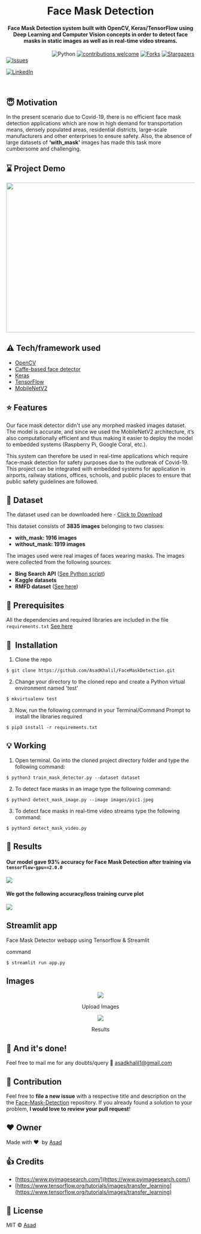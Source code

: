 <h1 align="center">Face Mask Detection</h1>



<div align= "center">
  <h4>Face Mask Detection system built with OpenCV, Keras/TensorFlow using Deep Learning and Computer Vision concepts in order to detect face masks in static images as well as in real-time video streams.</h4>
</div>

&nbsp;&nbsp;&nbsp;&nbsp;&nbsp;&nbsp;&nbsp;&nbsp;&nbsp;&nbsp;&nbsp;&nbsp;&nbsp;&nbsp;&nbsp;&nbsp;&nbsp;&nbsp;&nbsp;&nbsp;&nbsp;&nbsp;&nbsp;&nbsp;&nbsp;&nbsp;&nbsp;&nbsp;&nbsp;&nbsp;
![Python](https://img.shields.io/badge/python-v3.6+-blue.svg)
[![contributions welcome](https://img.shields.io/badge/contributions-welcome-brightgreen.svg?style=flat)](https://github.com/AsadKhalil/FaceMaskDetection/issues)
[![Forks](https://img.shields.io/github/forks/AsadKhalil/FaceMaskDetection.svg?logo=github)](https://github.com/AsadKhalil/FaceMaskDetection/network/members)
[![Stargazers](https://img.shields.io/github/stars/AsadKhalil/FaceMaskDetection.svg?logo=github)](https://github.com/AsadKhalil/FaceMaskDetection/stargazers)
[![Issues](https://img.shields.io/github/issues/AsadKhalil/FaceMaskDetection.svg?logo=github)](https://github.com/AsadKhalil/FaceMaskDetection/Face-Mask-Detection/issues)
<!-- [![MIT License](https://img.shields.io/github/license/AsadKhalil/FaceMaskDetection.svg?style=flat-square)](https://github.com/AsadKhalil/FaceMaskDetection/Face-Mask-Detection/blob/master/LICENSE) -->
[![LinkedIn](https://img.shields.io/badge/-LinkedIn-black.svg?style=flat-square&logo=linkedin&colorB=555)](https://www.linkedin.com/in/muhammad-asad10/)


&nbsp;&nbsp;&nbsp;&nbsp;&nbsp;&nbsp;&nbsp;&nbsp;&nbsp;&nbsp;&nbsp;&nbsp;&nbsp;&nbsp;&nbsp;&nbsp;&nbsp;&nbsp;&nbsp;&nbsp;&nbsp;&nbsp;&nbsp;&nbsp;&nbsp;&nbsp;&nbsp;&nbsp;&nbsp;&nbsp;&nbsp;&nbsp;&nbsp;&nbsp;&nbsp;



## :innocent: Motivation
In the present scenario due to Covid-19, there is no efficient face mask detection applications which are now in high demand for transportation means, densely populated areas, residential districts, large-scale manufacturers and other enterprises to ensure safety. Also, the absence of large datasets of __‘with_mask’__ images has made this task more cumbersome and challenging. 

 
## :hourglass: Project Demo
<!-- :movie_camera: [YouTube Demo Link]
:computer: [Dev Link] -->


<p align="center"><img src="https://github.com/AsadKhalil/FaceMaskDetection/blob/master/Readme_images/Screen%20Shot%202020-05-14%20at%208.49.06%20PM.png" width="700" height="400"></p>


## :warning: Tech/framework used

- [OpenCV](https://opencv.org/)
- [Caffe-based face detector](https://caffe.berkeleyvision.org/)
- [Keras](https://keras.io/)
- [TensorFlow](https://www.tensorflow.org/)
- [MobileNetV2](https://arxiv.org/abs/1801.04381)

## :star: Features
Our face mask detector didn't use any morphed masked images dataset. The model is accurate, and since we used the MobileNetV2 architecture, it’s also computationally efficient and thus making it easier to deploy the model to embedded systems (Raspberry Pi, Google Coral, etc.).

This system can therefore be used in real-time applications which require face-mask detection for safety purposes due to the outbreak of Covid-19. This project can be integrated with embedded systems for application in airports, railway stations, offices, schools, and public places to ensure that public safety guidelines are followed.

## :file_folder: Dataset
The dataset used can be downloaded here - [Click to Download](https://drive.google.com/drive/folders/1XDte2DL2Mf_hw4NsmGst7QtYoU7sMBVG?usp=sharing)

This dataset consists of __3835 images__ belonging to two classes:
*	__with_mask: 1916 images__
*	__without_mask: 1919 images__

The images used were real images of faces wearing masks. The images were collected from the following sources:

* __Bing Search API__ ([See Python script](https://github.com/AsadKhalil/FaceMaskDetection/Face-Mask-Detection/blob/master/search.py))
* __Kaggle datasets__ 
* __RMFD dataset__ ([See here](https://github.com/X-zhangyang/Real-World-Masked-Face-Dataset))

## :key: Prerequisites

All the dependencies and required libraries are included in the file <code>requirements.txt</code> [See here](https://github.com/AsadKhalil/FaceMaskDetection/blob/master/requirements.txt)

## 🚀&nbsp; Installation
1. Clone the repo
```
$ git clone https://github.com/AsadKhalil/FaceMaskDetection.git
```

2. Change your directory to the cloned repo and create a Python virtual environment named 'test'
```
$ mkvirtualenv test
```

3. Now, run the following command in your Terminal/Command Prompt to install the libraries required
```
$ pip3 install -r requirements.txt
```

## :bulb: Working

1. Open terminal. Go into the cloned project directory folder and type the following command:
```
$ python3 train_mask_detector.py --dataset dataset
```

2. To detect face masks in an image type the following command: 
```
$ python3 detect_mask_image.py --image images/pic1.jpeg
```

3. To detect face masks in real-time video streams type the following command:
```
$ python3 detect_mask_video.py 
```
## :key: Results

#### Our model gave 93% accuracy for Face Mask Detection after training via <code>tensorflow-gpu==2.0.0</code>

![](https://github.com/AsadKhalil/FaceMaskDetection/blob/master/Readme_images/Screenshot%202020-06-01%20at%209.48.27%20PM.png)

#### We got the following accuracy/loss training curve plot
![](https://github.com/AsadKhalil/FaceMaskDetection/blob/master/plot.png)

## Streamlit app

Face Mask Detector webapp using Tensorflow & Streamlit

command
```
$ streamlit run app.py 
```
## Images

<p align="center">
  <img src="Readme_images/1.PNG">
</p>
<p align="center">Upload Images</p>

<p align="center">
  <img src="Readme_images/2.PNG">
</p>
<p align="center">Results</p>

## :clap: And it's done!
Feel free to mail me for any doubts/query 
:email: asadkhalil1@gmail.com

## :handshake: Contribution
Feel free to **file a new issue** with a respective title and description on the the [Face-Mask-Detection](https://github.com/AsadKhalil/FaceMaskDetection) repository. If you already found a solution to your problem, **I would love to review your pull request**! 

## :heart: Owner
Made with :heart:&nbsp;  by [Asad](https://github.com/AsadKhalil)

## :+1: Credits
* [https://www.pyimagesearch.com/](https://www.pyimagesearch.com/)
* [https://www.tensorflow.org/tutorials/images/transfer_learning](https://www.tensorflow.org/tutorials/images/transfer_learning)

## :eyes: License
MIT © [Asad]()
